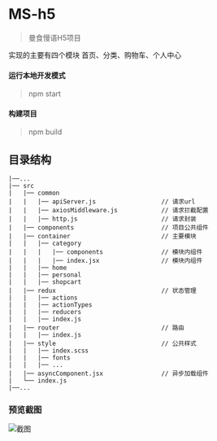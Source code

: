 # MS-h5
> 曼食慢语H5项目

实现的主要有四个模块
首页、分类、购物车、个人中心

#### 运行本地开发模式
> npm start

#### 构建项目
> npm build

## 目录结构

    |──...                 
    |── src
    |   |── common
    |   |   |── apiServer.js                  // 请求url
    |   |   |── axiosMiddleware.js            // 请求拦截配置
    |   |   |── http.js                       // 请求封装
    |   |── components                        // 项目公共组件 
    |   |── container                         // 主要模块
    |   |   |── category
    |   |   |   |── components                // 模块内组件
    |   |   |   |── index.jsx                 // 模块内组件
    |   |   |── home
    |   |   |── personal
    |   |   |── shopcart
    |   |── redux                             // 状态管理          
    |   |   |── actions
    |   |   |── actionTypes
    |   |   |── reducers
    |   |   |── index.js
    |   |── router                            // 路由
    |   |   |── index.js
    |   |── style                             // 公共样式
    |   |   |── index.scss
    |   |   |── fonts
    |   |   |── ...
    |   |── asyncComponent.jsx                // 异步加载组件
    |   └── index.js
    |──...



### 预览截图

![截图](https://github.com/FredaFei/React_MS_H5/blob/preview.gif)